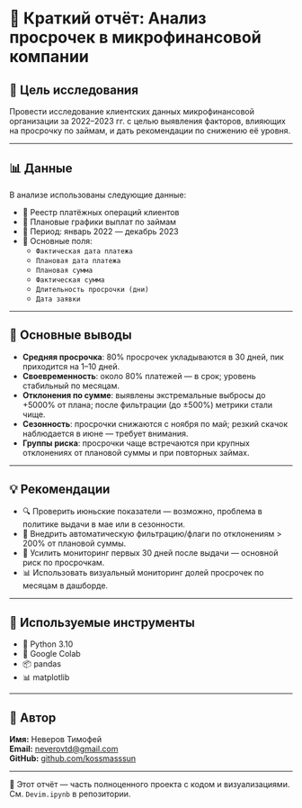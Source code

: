 # 📄 Краткий отчёт: Анализ просрочек в микрофинансовой компании

## 🎯 Цель исследования

Провести исследование клиентских данных микрофинансовой организации за 2022–2023 гг. с целью выявления факторов, влияющих на просрочку по займам, и дать рекомендации по снижению её уровня.

---

## 📊 Данные

В анализе использованы следующие данные:

- 🧾 Реестр платёжных операций клиентов
- 🧮 Плановые графики выплат по займам
- 📅 Период: январь 2022 — декабрь 2023
- 📌 Основные поля:
  - `Фактическая дата платежа`
  - `Плановая дата платежа`
  - `Плановая сумма`
  - `Фактическая сумма`
  - `Длительность просрочки (дни)`
  - `Дата заявки`

---

## 📌 Основные выводы

- **Средняя просрочка**: 80% просрочек укладываются в 30 дней, пик приходится на 1–10 дней.
- **Своевременность**: около 80% платежей — в срок; уровень стабильный по месяцам.
- **Отклонения по сумме**: выявлены экстремальные выбросы до +5000% от плана; после фильтрации (до ±500%) метрики стали чище.
- **Сезонность**: просрочки снижаются с ноября по май; резкий скачок наблюдается в июне — требует внимания.
- **Группы риска**: просрочки чаще встречаются при крупных отклонениях от плановой суммы и при повторных займах.

---

## 💡 Рекомендации

- 🔍 Проверить июньские показатели — возможно, проблема в политике выдачи в мае или в сезонности.
- 🧼 Внедрить автоматическую фильтрацию/флаги по отклонениям > 200% от плановой суммы.
- 📅 Усилить мониторинг первых 30 дней после выдачи — основной риск по просрочкам.
- 📊 Использовать визуальный мониторинг долей просрочек по месяцам в дашборде.

---

## 🧠 Используемые инструменты

- 🐍 Python 3.10
- 📘 Google Colab
- 📦 pandas
- 📊 matplotlib

---

## 👤 Автор

**Имя:** Неверов Тимофей  
**Email:** [neverovtd@gmail.com](mailto:neverovtd@gmail.com)  
**GitHub:** [github.com/kossmasssun](https://github.com/kossmasssun)

---

📎 Этот отчёт — часть полноценного проекта с кодом и визуализациями. См. `Devim.ipynb` в репозитории.
